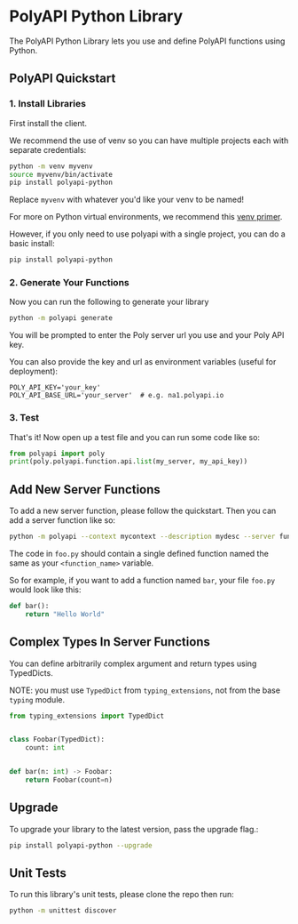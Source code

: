 # PolyAPI Python Library

The PolyAPI Python Library lets you use and define PolyAPI functions using Python.

## PolyAPI Quickstart

### 1. Install Libraries

First install the client.

We recommend the use of venv so you can have multiple projects each with separate credentials:

```bash
python -m venv myvenv
source myvenv/bin/activate
pip install polyapi-python
```

Replace `myvenv` with whatever you'd like your venv to be named!

For more on Python virtual environments, we recommend this [venv primer](https://realpython.com/python-virtual-environments-a-primer/).

However, if you only need to use polyapi with a single project, you can do a basic install:

```bash
pip install polyapi-python
```

### 2. Generate Your Functions

Now you can run the following to generate your library

```bash
python -m polyapi generate
```

You will be prompted to enter the Poly server url you use and your Poly API key.

You can also provide the key and url as environment variables (useful for deployment):

```
POLY_API_KEY='your_key'
POLY_API_BASE_URL='your_server'  # e.g. na1.polyapi.io
```

### 3. Test

That's it! Now open up a test file and you can run some code like so:

```python
from polyapi import poly
print(poly.polyapi.function.api.list(my_server, my_api_key))
```


## Add New Server Functions

To add a new server function, please follow the quickstart. Then you can add a server function like so:

```bash
python -m polyapi --context mycontext --description mydesc --server function add <function_name> foo.py
```

The code in `foo.py` should contain a single defined function named the same as your `<function_name>` variable.

So for example, if you want to add a function named `bar`, your file `foo.py` would look like this:

```python
def bar():
    return "Hello World"
```

## Complex Types In Server Functions

You can define arbitrarily complex argument and return types using TypedDicts.

NOTE: you must use `TypedDict` from `typing_extensions`, not from the base `typing` module.

```python
from typing_extensions import TypedDict


class Foobar(TypedDict):
    count: int


def bar(n: int) -> Foobar:
    return Foobar(count=n)
```

## Upgrade

To upgrade your library to the latest version, pass the upgrade flag.:

```bash
pip install polyapi-python --upgrade
```

## Unit Tests

To run this library's unit tests, please clone the repo then run:

```bash
python -m unittest discover
```